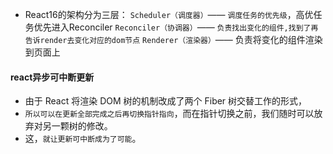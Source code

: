 * React16的架构分为三层：
`Scheduler（调度器）`—— `调度任务的优先级`，高优任务优先进入Reconciler
`Reconciler（协调器）`—— `负责找出变化的组件,找到了再告诉render去变化对应的dom节点`
`Renderer（渲染器）`—— 负责将变化的组件渲染到页面上

#### react异步可中断更新
* 由于 React 将渲染 DOM 树的机制改成了两个 Fiber 树交替工作的形式，
* `所以可以在更新全部完成之后再切换指针指向`，而在指针切换之前，我们随时可以放弃对另一颗树的修改。
* 这，`就让更新可中断成为了可能`。

